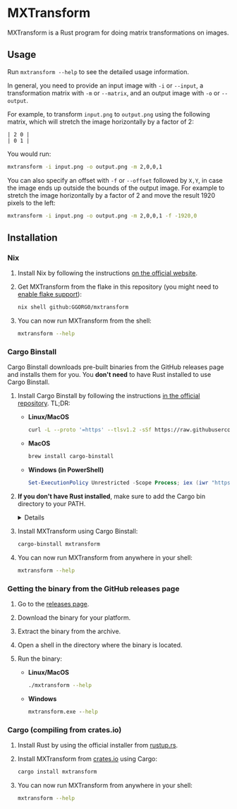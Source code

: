 # MXTransform

MXTransform is a Rust program for doing matrix transformations on images.

## Usage

Run `mxtransform --help` to see the detailed usage information.

In general, you need to provide an input image with `-i` or `--input`, a transformation matrix with `-m` or `--matrix`, and an output image with `-o` or `--output`.

For example, to transform `input.png` to `output.png` using the following matrix, which will stretch the image horizontally by a factor of 2:

```text
| 2 0 |
| 0 1 |
```

You would run:

```sh
mxtransform -i input.png -o output.png -m 2,0,0,1
```

You can also specify an offset with `-f` or `--offset` followed by `X,Y`, in case the image ends up outside the bounds of the output image. For example to stretch the image horizontally by a factor of 2 and move the result 1920 pixels to the left:

```sh
mxtransform -i input.png -o output.png -m 2,0,0,1 -f -1920,0
```

## Installation

### Nix

1. Install Nix by following the instructions [on the official website](https://nixos.org/download.html).
2. Get MXTransform from the flake in this repository (you might need to [enable flake support](https://wiki.nixos.org/wiki/Flakes#Enable_flakes_temporarily)):

    ```sh
    nix shell github:GGORG0/mxtransform
    ```

3. You can now run MXTransform from the shell:

    ```sh
    mxtransform --help
    ```

### Cargo Binstall

Cargo Binstall downloads pre-built binaries from the GitHub releases page and installs them for you. You **don't need** to have Rust installed to use Cargo Binstall.

1. Install Cargo Binstall by following the instructions [in the official repository](https://github.com/cargo-bins/cargo-binstall?tab=readme-ov-file#installation). TL;DR:
    - **Linux/MacOS**

        ```sh
        curl -L --proto '=https' --tlsv1.2 -sSf https://raw.githubusercontent.com/cargo-bins/cargo-binstall/main/install-from-binstall-release.sh | bash
        ```

    - **MacOS**

        ```sh
        brew install cargo-binstall
        ```

    - **Windows (in PowerShell)**

        ```powershell
        Set-ExecutionPolicy Unrestricted -Scope Process; iex (iwr "https://raw.githubusercontent.com/cargo-bins/cargo-binstall/main/install-from-binstall-release.ps1").Content
        ```

2. **If you don't have Rust installed**, make sure to add the Cargo bin directory to your PATH.
    <details>
    The Binstall installer will tell you if you need to do this and conveniently print the path in question.

    - **Linux/MacOS**

        Temporarily:

        ```sh
        export PATH="$HOME/.cargo/bin:$PATH"
        ```

        Permanently:

        ```sh
        echo 'export PATH="$HOME/.cargo/bin:$PATH"' >> ~/.bashrc # or ~/.zshrc if you use zsh (default on MacOS)

        # Then restart your shell or run
        source ~/.bashrc # or ~/.zshrc
        ```

    - **Windows**: You'll need to modify the PATH environment variable manually.
        1. Open the Start Search, type in "env", and choose "Edit the system environment variables".
        2. Click the "Environment Variables..." button.
        3. Under "System Variables", find the PATH variable and click "Edit...".
        4. Add the path to the Cargo bin directory (e.g. `C:\Users\username\.cargo\bin` - the path that was printed by the Binstall installer) to the list of paths.
        5. Click "OK" on all the windows to close them.
        6. You may need to restart your shell, log out and back in, or restart your computer for the changes to take effect.
    </details>

3. Install MXTransform using Cargo Binstall:

    ```sh
    cargo-binstall mxtransform
    ```

4. You can now run MXTransform from anywhere in your shell:

    ```sh
    mxtransform --help
    ```

### Getting the binary from the GitHub releases page

1. Go to the [releases page](https://github.com/GGORG0/mxtransform/releases/latest).
2. Download the binary for your platform.
3. Extract the binary from the archive.
4. Open a shell in the directory where the binary is located.
5. Run the binary:

    - **Linux/MacOS**

        ```sh
        ./mxtransform --help
        ```

    - **Windows**

        ```cmd
        mxtransform.exe --help
        ```

### Cargo (compiling from crates.io)

1. Install Rust by using the official installer from [rustup.rs](https://rustup.rs/).
2. Install MXTransform from [crates.io](https://crates.io/crates/mxtransform) using Cargo:

    ```sh
    cargo install mxtransform
    ```

3. You can now run MXTransform from anywhere in your shell:

    ```sh
    mxtransform --help
    ```
